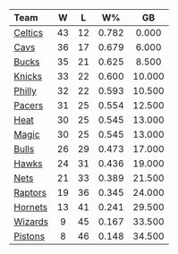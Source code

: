 | Team                            |  W  |  L  |  W%   |   GB   |
|:--------------------------------|:---:|:---:|:-----:|:------:|
| [Celtics](/r/bostonceltics)     | 43  | 12  | 0.782 | 0.000  |
| [Cavs](/r/clevelandcavs)        | 36  | 17  | 0.679 | 6.000  |
| [Bucks](/r/MkeBucks)            | 35  | 21  | 0.625 | 8.500  |
| [Knicks](/r/NYKnicks)           | 33  | 22  | 0.600 | 10.000 |
| [Philly](/r/sixers)             | 32  | 22  | 0.593 | 10.500 |
| [Pacers](/r/pacers)             | 31  | 25  | 0.554 | 12.500 |
| [Heat](/r/heat)                 | 30  | 25  | 0.545 | 13.000 |
| [Magic](/r/OrlandoMagic)        | 30  | 25  | 0.545 | 13.000 |
| [Bulls](/r/chicagobulls)        | 26  | 29  | 0.473 | 17.000 |
| [Hawks](/r/AtlantaHawks)        | 24  | 31  | 0.436 | 19.000 |
| [Nets](/r/GoNets)               | 21  | 33  | 0.389 | 21.500 |
| [Raptors](/r/torontoraptors)    | 19  | 36  | 0.345 | 24.000 |
| [Hornets](/r/CharlotteHornets)  | 13  | 41  | 0.241 | 29.500 |
| [Wizards](/r/washingtonwizards) |  9  | 45  | 0.167 | 33.500 |
| [Pistons](/r/DetroitPistons)    |  8  | 46  | 0.148 | 34.500 |